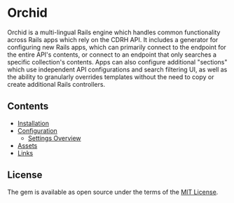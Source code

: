 # Orchid

Orchid is a multi-lingual Rails engine which handles common functionality across
Rails apps which rely on the CDRH API. It includes a generator for configuring
new Rails apps, which can primarily connect to the endpoint for the entire API's
contents, or connect to an endpoint that only searches a specific collection's
contents. Apps can also configure additional "sections" which use independent
API configurations and search filtering UI, as well as the ability to granularly
overrides templates without the need to copy or create additional Rails
controllers.

## Contents

- [Installation](/docs/installation.md)
- [Configuration](/docs/configuration.md)
  - [Settings Overview](/docs/configuration/settings.md)
- [Assets](/docs/assets.md)
- [Links](/docs/links.md)

## License
The gem is available as open source under the terms of the [MIT
License](http://opensource.org/licenses/MIT).
